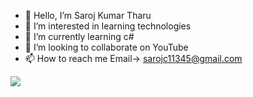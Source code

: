 - 👋 Hello, I’m Saroj Kumar Tharu
- 👀 I’m interested in learning technologies
- 🌱 I’m currently learning c#
- 💞️ I’m looking to collaborate on YouTube
- 📫 How to reach me Email-> sarojc11345@gmail.com

<!---
Saroj-kr-tharu/Saroj-kr-tharu is a ✨ special ✨ repository because its `README.md` (this file) appears on your GitHub profile.
You can click the Preview link to take a look at your changes.
--->
<IMG src = "https://github-readme-stats.vercel.app/api?username=Saroj-kr-tharu&&show_icons=true&title_color=ffffff&icon_color=bb2acf&text_color=daf7dc&bg_color=151515" >
